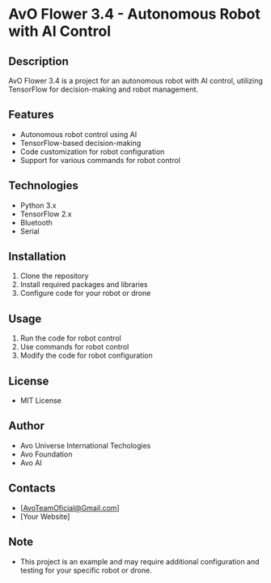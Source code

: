# AvO Flower 3.4 - Autonomous Robot with AI Control

## Description

AvO Flower 3.4 is a project for an autonomous robot with AI control, utilizing TensorFlow for decision-making and robot management.

## Features

* Autonomous robot control using AI
* TensorFlow-based decision-making
* Code customization for robot configuration
* Support for various commands for robot control

## Technologies

* Python 3.x
* TensorFlow 2.x
* Bluetooth
* Serial

## Installation

1. Clone the repository
2. Install required packages and libraries
3. Configure code for your robot or drone

## Usage

1. Run the code for robot control
2. Use commands for robot control
3. Modify the code for robot configuration

## License

* MIT License

## Author

* Avo Universe International Techologies
* Avo Foundation
* Avo AI

## Contacts

* [AvoTeamOficial@Gmail.com]
* [Your Website]

## Note

* This project is an example and may require additional configuration and testing for your specific robot or drone.
